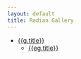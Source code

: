 ```yaml
---
layout: default
title: Radian Gallery
---
```


<div id="gallery" ng-controller="GalleryCtrl">
  <div class="navbar navbar-gallery">
    <div class="navbar-inner">
      <ul class="nav" ng-repeat="g in egs">
        <li class="dropdown">
          <a class="dropdown-toggle" data-toggle="dropdown" href="#">
            {{g.title}}
            <b class="caret"></b>
          </a>
          <ul class="dropdown-menu">
            <li tabindex="-1" href="#" ng-repeat="eg in g.items">
              <a href={{eg.link}}>{{eg.title}}</a>
            </li>
          </ul>
        </li>
      </ul>
    </div>
  </div>

  <ng-view></ng-view>
</div>
